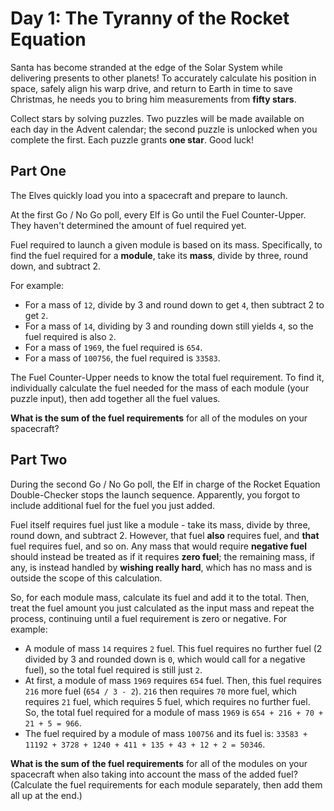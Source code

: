 # Day 1: The Tyranny of the Rocket Equation

Santa has become stranded at the edge of the Solar System while delivering presents to other planets! To accurately
calculate his position in space, safely align his warp drive, and return to Earth in time to save Christmas, he needs
you to bring him measurements from **fifty stars**.

Collect stars by solving puzzles.  Two puzzles will be made available on each day in the Advent calendar; the second
puzzle is unlocked when you complete the first.  Each puzzle grants **one star**. Good luck!

## Part One

The Elves quickly load you into a spacecraft and prepare to launch.

At the first Go / No Go poll, every Elf is Go until the Fuel Counter-Upper.  They haven't determined the amount of fuel
required yet.

Fuel required to launch a given module is based on its mass.  Specifically, to find the fuel required for a **module**,
take its **mass**, divide by three, round down, and subtract 2.

For example:

* For a mass of `12`, divide by 3 and round down to get `4`, then subtract 2 to get `2`.
* For a mass of `14`, dividing by 3 and rounding down still yields `4`, so the fuel required is also `2`.
* For a mass of `1969`, the fuel required is `654`.
* For a mass of `100756`, the fuel required is `33583`.

The Fuel Counter-Upper needs to know the total fuel requirement.  To find it, individually calculate the fuel needed for
the mass of each module (your puzzle input), then add together all the fuel values.

**What is the sum of the fuel requirements** for all of the modules on your spacecraft?

## Part Two

During the second Go / No Go poll, the Elf in charge of the Rocket Equation Double-Checker stops the launch sequence.
Apparently, you forgot to include additional fuel for the fuel you just added.

Fuel itself requires fuel just like a module - take its mass, divide by three, round down, and subtract 2. However, that
fuel **also** requires fuel, and **that** fuel requires fuel, and so on. Any mass that would require **negative fuel**
should instead be treated as if it requires **zero fuel**; the remaining mass, if any, is instead handled by
**wishing really hard**, which has no mass and is outside the scope of this calculation.

So, for each module mass, calculate its fuel and add it to the total. Then, treat the fuel amount you just calculated as
the input mass and repeat the process, continuing until a fuel requirement is zero or negative. For example:

* A module of mass `14` requires `2` fuel. This fuel requires no further fuel (2 divided by 3 and rounded down is `0`,
  which would call for a negative fuel), so the total fuel required is still just `2`.
* At first, a module of mass `1969` requires `654` fuel. Then, this fuel requires `216` more fuel (`654 / 3 - 2`). `216`
  then requires `70` more fuel, which requires `21` fuel, which requires 5 fuel, which requires no further fuel. So, the
  total fuel required for a module of mass `1969` is `654 + 216 + 70 + 21 + 5 = 966`.
* The fuel required by a module of mass `100756` and its fuel is:
  `33583 + 11192 + 3728 + 1240 + 411 + 135 + 43 + 12 + 2 = 50346`.

**What is the sum of the fuel requirements** for all of the modules on your spacecraft when also taking into account the
mass of the added fuel? (Calculate the fuel requirements for each module separately, then add them all up at the end.)
